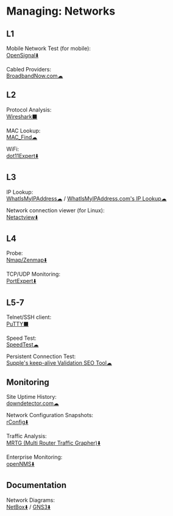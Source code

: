 # Managing: Networks

## L1

Mobile Network Test (for mobile):  
	[OpenSignal⬇️](https://www.opensignal.com/apps)

Cabled Providers:  
	[BroadbandNow.com☁](https://broadbandnow.com/)

## L2

Protocol Analysis:  
	[Wireshark⬛](https://www.wireshark.org/)

MAC Lookup:  
	[MAC_Find☁](http://coffer.com/mac_find/)

WiFi:  
	[dot11Expert⬇️](https://kcsoftwares.com/?dot11expert)

## L3

IP Lookup:  
	[WhatIsMyIPAddress☁](https://whatismyipaddress.com/) / 
	[WhatIsMyIPAddress.com's IP Lookup☁](https://whatismyipaddress.com/ip-lookup)

Network connection viewer (for Linux):  
	[Netactview⬇️](http://netactview.sourceforge.net/)

## L4

Probe:  
	[Nmap/Zenmap⬇️](https://nmap.org/)

TCP/UDP Monitoring:  
	[PortExpert⬇️](https://kcsoftwares.com/?portexpert)

## L5-7

Telnet/SSH client:  
	[PuTTY⬛](https://putty.org/)

Speed Test:  
	[SpeedTest☁](https://www.speedtest.net/)

Persistent Connection Test:  
	[Supple's keep-alive Validation SEO Tool☁](https://supple.com.au/tools/check-persistent-connection/)

## Monitoring

Site Uptime History:  
	[downdetector.com☁](https://downdetector.com/)

Network Configuration Snapshots:  
	[rConfig⬇️](https://rconfig.com/)

Traffic Analysis:  
	[MRTG (Multi Router Traffic Grapher)⬇️](https://oss.oetiker.ch/mrtg/)

Enterprise Monitoring:  
	[openNMS⬇️](https://www.opennms.com/)

## Documentation

Network Diagrams:  
	[NetBox⬇️](https://netbox.readthedocs.io/) / 
	[GNS3⬇️](https://gns3.com/)
